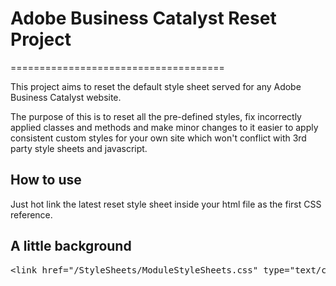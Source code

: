 <h1>Adobe Business Catalyst Reset Project</h1>
=====================================

<p>This project aims to reset the default style sheet served for any Adobe Business Catalyst website.</p>
<p>The purpose of this is to reset all the pre-defined styles, fix incorrectly applied classes and methods and make minor changes to it easier to apply consistent custom styles for your own site which won't conflict with 3rd party style sheets and javascript.</p>

<h2>How to use</h2>
<p>Just hot link the latest reset style sheet inside your html file as the first CSS reference.</p>
<h2>A little background</h2>
<pre>
&lt;link href="/StyleSheets/ModuleStyleSheets.css" type="text/css" rel="StyleSheet" /&gt;
</pre>